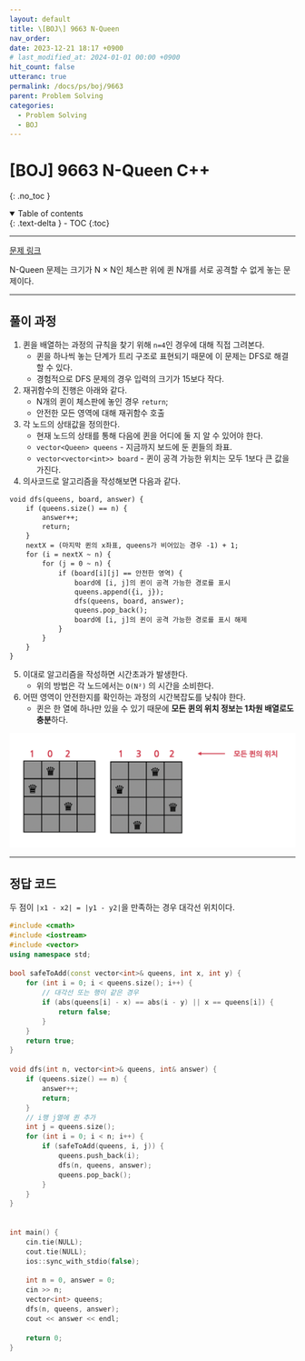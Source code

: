 ```yaml
---
layout: default
title: \[BOJ\] 9663 N-Queen
nav_order: 
date: 2023-12-21 18:17 +0900
# last_modified_at: 2024-01-01 00:00 +0900
hit_count: false
utteranc: true
permalink: /docs/ps/boj/9663
parent: Problem Solving
categories:
  - Problem Solving
  - BOJ
---
```


# \[BOJ\] 9663 N-Queen C++
{: .no_toc }
<details open markdown="block">
  <summary>
    Table of contents
  </summary>
  {: .text-delta }
- TOC
{:toc}
</details>

<hr>

[문제 링크](https://www.acmicpc.net/problem/9663)

N-Queen 문제는 크기가 N × N인 체스판 위에 퀸 N개를 서로 공격할 수 없게 놓는 문제이다.

<hr>

## 풀이 과정

1. 퀸을 배열하는 과정의 규칙을 찾기 위해 `n=4`인 경우에 대해 직접 그려본다.
    * 퀸을 하나씩 놓는 단계가 트리 구조로 표현되기 때문에 이 문제는 DFS로 해결할 수 있다.
    * 경험적으로 DFS 문제의 경우 입력의 크기가 15보다 작다.
2. 재귀함수의 진행은 아래와 같다.
    * N개의 퀸이 체스판에 놓인 경우 `return`;
    * 안전한 모든 영역에 대해 재귀함수 호출
3. 각 노드의 상태값을 정의한다.
    * 현재 노드의 상태를 통해 다음에 퀸을 어디에 둘 지 알 수 있어야 한다.
    * `vector<Queen> queens` - 지금까지 보드에 둔 퀸들의 좌표.
    * `vector<vector<int>> board` - 퀸이 공격 가능한 위치는 모두 1보다 큰 값을 가진다.
4. 의사코드로 알고리즘을 작성해보면 다음과 같다.

```
void dfs(queens, board, answer) {
    if (queens.size() == n) {
        answer++;
        return;
    }
    nextX = (마지막 퀸의 x좌표, queens가 비어있는 경우 -1) + 1;
    for (i = nextX ~ n) {
        for (j = 0 ~ n) {
            if (board[i][j] == 안전한 영역) {
                board에 [i, j]의 퀸이 공격 가능한 경로를 표시
                queens.append({i, j});
                dfs(queens, board, answer);
                queens.pop_back();
                board에 [i, j]의 퀸이 공격 가능한 경로를 표시 해제
            }
        }
    }
}
```

5. 이대로 알고리즘을 작성하면 시간초과가 발생한다.
    * 위의 방법은 각 노드에서는 `O(N²)` 의 시간을 소비한다.
6. 어떤 영역이 안전한지를 확인하는 과정의 시간복잡도를 낮춰야 한다.
    * 퀸은 한 열에 하나만 있을 수 있기 때문에 **모든 퀸의 위치 정보는 1차원 배열로도 충분**하다.

<img src="/assets/images/boj/9663-board.png" alt="board" />

<hr>

## 정답 코드

두 점이 `|x1 - x2| = |y1 - y2|`을 만족하는 경우 대각선 위치이다.

```cpp
#include <cmath>
#include <iostream>
#include <vector>
using namespace std;

bool safeToAdd(const vector<int>& queens, int x, int y) {
    for (int i = 0; i < queens.size(); i++) {
        // 대각선 또는 행이 같은 경우
        if (abs(queens[i] - x) == abs(i - y) || x == queens[i]) {
            return false;
        }
    }
    return true;
}

void dfs(int n, vector<int>& queens, int& answer) {
    if (queens.size() == n) {
        answer++;
        return;
    }
    // i행 j열에 퀸 추가
    int j = queens.size();
    for (int i = 0; i < n; i++) {
        if (safeToAdd(queens, i, j)) {
            queens.push_back(i);
            dfs(n, queens, answer);
            queens.pop_back();
        }
    }
}


int main() {
    cin.tie(NULL);
    cout.tie(NULL);
    ios::sync_with_stdio(false);

    int n = 0, answer = 0;
    cin >> n;
    vector<int> queens;
    dfs(n, queens, answer);
    cout << answer << endl;

    return 0;
}

```
